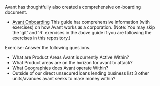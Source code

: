Avant has thoughtfully also created a comprehensive on-boarding document.
* [Avant Onboarding](https://s3.amazonaws.com/uploads.hipchat.com/30224/257317/fZNqmAwzDBnkz0Y/AvantOnBoarding.pdf)
This guide has comprehensive information (with exercises) on how Avant works as a corporation.  (Note: You may skip the 'git' and 'R' exercises in the above guide if you are following the exercises in this repository.)

Exercise: Answer the following questions.
* What are Product Areas Avant is currently Active Within?
* What Product areas are on the horizon for avant to attack?   
* What Geographies does Avant operate Within?   
* Outside of our direct unsecured loans lending business list 3 other units/avanues avant seeks to make money within?
